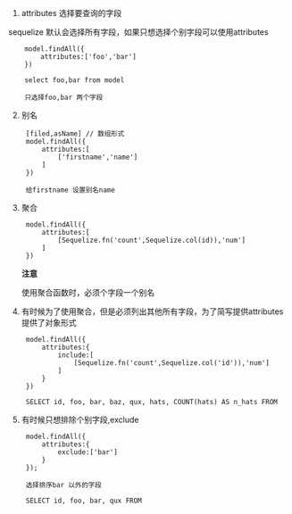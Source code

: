 1. attributes 选择要查询的字段

sequelize 默认会选择所有字段，如果只想选择个别字段可以使用attributes

        model.findAll({
            attributes:['foo','bar']
        })

        select foo,bar from model 

        只选择foo,bar 两个字段

2. 别名

        [filed,asName] // 数组形式
        model.findAll({
            attributes:[
                ['firstname','name']
            ]
        })

        给firstname 设置别名name

3. 聚合

        model.findAll({
            attributes:[
                [Sequelize.fn('count',Sequelize.col(id)),'num']
            ]
        })

    **注意**

    使用聚合函数时，必须个字段一个别名

4. 有时候为了使用聚合，但是必须列出其他所有字段，为了简写提供attributes 提供了对象形式

        model.findAll({
            attributes:{
                include:[
                    [Sequelize.fn('count',Sequelize.col('id')),'num']
                ]
            }
        })

        SELECT id, foo, bar, baz, qux, hats, COUNT(hats) AS n_hats FROM 

5. 有时候只想排除个别字段,exclude

        model.findAll({
            attributes:{
                exclude:['bar']
            }
        });

        选择排序bar 以外的字段

        SELECT id, foo, bar, qux FROM